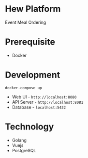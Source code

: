 # Hew Platform
Event Meal Ordering

# Prerequisite
* Docker

# Development

```docker-compose up```

- Web UI - ```http://localhost:8080```
- API Server - ```http://localhost:8081```
- Database - ```localhost:5432```

# Technology
- Golang
- Vuejs
- PostgreSQL
